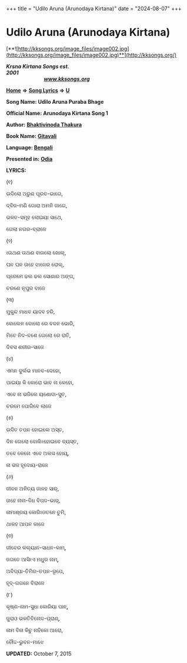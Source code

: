 +++
title = "Udilo Aruna (Arunodaya Kirtana)"
date = "2024-08-07"
+++

# Udilo Aruna (Arunodaya Kirtana)
[**![http://kksongs.org/image_files/image002.jpg](http://kksongs.org/image_files/image002.jpg)**](http://kksongs.org/)

**_Krsna Kirtana Songs est. 2001_**                                                                                                                                                 **_www.kksongs.org_**

**[Home](http://kksongs.org/)** **⇒** **[Song Lyrics](http://kksongs.org/lyrics.html)** **⇒** **[U](http://kksongs.org/songs/song_u.html)**

**Song Name: Udilo Aruna Puraba Bhage**

**Official Name: Arunodaya Kirtana Song 1**

**Author:** [**Bhaktivinoda Thakura**](http://kksongs.org/authors/list/bhaktivinoda.html)

**Book Name: [Gitavali](http://kksongs.org/authors/literature/gitavali.html)**

**Language: [Bengali](http://kksongs.org/language/list/bengali.html)**

**Presented in:** [**Odia**](http://kksongs.org/unicode/odia.html)

**LYRICS:**

(୧)

ଉଦିଲୋ ଅରୁଣ ପୂରବ\-ଭାଗେ,

ଦ୍ବିଜ\-ମଣି ଗୋରା ଅମନି ଜାଗେ,

ଭକତ\-ସମୂହ ଲୋଇୟା ସାଥେ,

ଗେଲା ନଗର\-ବ୍ରାଜେ

(୨)

ଽତାଥଈ ତାଥଈ ବାଜଲୋ ଖୋଲ୍,

ଘନ ଘନ ତାହେ ଝାଜେର ରୋଲ୍,

ପ୍ରେମେ ଢଲ ଢଲ ସୋଣାର ଅଙ୍ଗ,

ଚରଣେ ନୂପୁର ବାଜେ

(୩)

ମୁକୁନ୍ଦ ମାଧବ ୟାଦବ ହରି,

ବୋଲେନ ବୋଲୋ ରେ ବଦନ ଭୋରି,

ମିଚେ ନିଦ\-ବଶେ ଗେଲୋ ରେ ରାତି,

ଦିବସ ଶରୀର\-ସାଜେ

(୪)

ଏମନ ଦୁର୍ଲଭ ମାନବ\-ଦେହୋ,

ପାଇୟା କି କୋରୋ ଭାବ ନା କେହୋ,

ଏବେ ନା ଭଜିଲେ ୟଶୋଦା\-ସୁତ,

ଚରମେ ପୋରିବେ ଲାଜେ

(୫)

ଉଦିତ ତପନ ହୋଇଲେ ଅସ୍ତ,

ଦିନ ଗେଲୋ ବୋଲିଽହୋଇବେ ବ୍ୟସ୍ତ,

ତବେ କେନୋ ଏବେ ଅଲସ ହୋୟ୍,

ନା ଭଜ ହୃଦୋୟ\-ରାଜେ

(୬)

ଜୀବନ ଅନିତ୍ୟ ଜାନହ ସାର୍,

ତାହେ ନାନା\-ବିଧ ବିପଦ\-ଭାର୍,

ନାମାଶ୍ରୟ କୋରିଽଜତନେ ତୁମି,

ଥାକହ ଆପନ କାଜେ

(୭)

ଜୀବେର କଲ୍ୟାନ\-ସାଧନ\-କାମ୍,

ଜଗତେ ଆସିଽଏ ମଧୁର ନାମ୍,

ଅବିଦ୍ୟା\-ତିମିର\-ତପନ\-ରୂପେ,

ହୃଦ୍\-ଗଗନେ ବିରାଜେ

(୮)

କୃଷ୍ଣ\-ନାମ\-ସୁଧା କୋରିୟା ପାନ୍,

ଜୁରାଓ ଭକତିବିନୋଦ\-ପ୍ରାଣ୍,

ନାମ ବିନା କିଚୁ ନାହିକୋ ଆରୋ,

ଚୌଦ୍ଦ\-ଭୁବନ\-ମାଝେ

**UPDATED:** October 7, 2015
